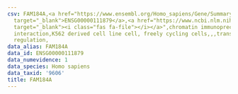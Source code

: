 ```yaml
---
csv: FAM184A,<a href="https://www.ensembl.org/Homo_sapiens/Gene/Summary?db=core;g=ENSG00000111879"
  target="_blank">ENSG00000111879</a>,<a href="https://www.ncbi.nlm.nih.gov/pubmed/23959860"
  target="_blank"><i class="fas fa-file"></i></a>",chromatin immunoprecipitation assay,direct
  interaction,K562 derived cell line cell, freely cycling cells,,,transcriptional
  regulation,
data_alias: FAM184A
data_id: ENSG00000111879
data_numevidence: 1
data_species: Homo sapiens
data_taxid: '9606'
title: FAM184A
---
```

